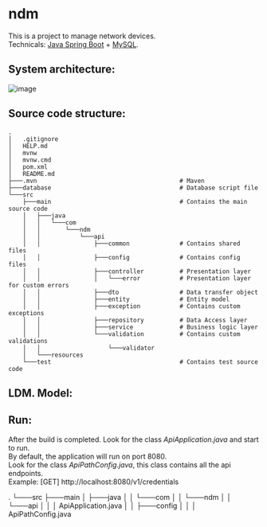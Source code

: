# ndm
This is a project to manage network devices.\
Technicals: [Java Spring Boot](https://spring.io/projects/spring-boot) + [MySQL](https://www.mysql.com/).

## System architecture:
![image](https://user-images.githubusercontent.com/43290383/160295589-bae7ce70-4ace-4db2-9210-9096ee8e96f7.png)
## Source code structure:
    .
    │   .gitignore
    │   HELP.md
    │   mvnw
    │   mvnw.cmd
    │   pom.xml
    │   README.md
    ├───.mvn                                        # Maven
    ├───database                                    # Database script file
    └───src
        ├───main                                    # Contains the main source code
        │   ├───java
        │   │   └───com
        │   │       └───ndm
        │   │           └───api
        │   │               ├───common              # Contains shared files
        │   │               ├───config              # Contains config files
        │   │               ├───controller          # Presentation layer
        │   │               │   └───error           # Presentation layer for custom errors
        │   │               ├───dto                 # Data transfer object
        │   │               ├───entity              # Entity model
        │   │               ├───exception           # Contains custom exceptions
        │   │               ├───repository          # Data Access layer
        │   │               ├───service             # Business logic layer
        │   │               └───validation          # Contains custom validations       
        │   │                   └───validator
        │   └───resources                    
        └───test                                    # Contains test source code
## LDM. Model:
## Run:
After the build is completed. Look for the class *ApiApplication.java* and start to run.\
By default, the application will run on port 8080.\
Look for the class *ApiPathConfig.java*, this class contains all the api endpoints.\
Example: [GET] http://localhost:8080/v1/credentials
    
   .
   └───src
    ├───main
    │   ├───java
    │   │   └───com
    │   │       └───ndm
    │   │           └───api
    │   │               │   ApiApplication.java
    │   │               ├───config
    │   │               │       ApiPathConfig.java
    
